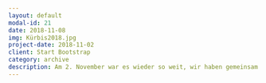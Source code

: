 ```yaml
---
layout: default
modal-id: 21
date: 2018-11-08
img: Kürbis2018.jpg
project-date: 2018-11-02
client: Start Bootstrap
category: archive 
description: Am 2. November war es wieder so weit, wir haben gemeinsam Kürbisse geschnitzt. Ganz ohne Verletzungen und mit tollen Ergebnissen. Und gleichzeitig konnten wir noch einen Geburstag feiern, was für ein toller Abend :)
---
```

